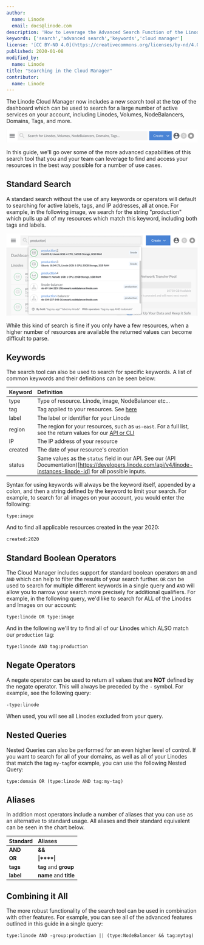 ```yaml
---
author:
  name: Linode
  email: docs@linode.com
description: 'How to Leverage the Advanced Search Function of the Linode Cloud Manager.'
keywords: ['search','advanced search','keywords','cloud manager']
license: '[CC BY-ND 4.0](https://creativecommons.org/licenses/by-nd/4.0)'
published: 2020-01-08
modified_by:
  name: Linode
title: "Searching in the Cloud Manager"
contributor:
  name: Linode
---
```


The Linode Cloud Manager now includes a new search tool at the top of the dashboard which can be used to search for a large number of active services on your account, including Linodes, Volumes, NodeBalancers, Domains, Tags, and more.

![searchtool](searchbar.png)

In this guide, we'll go over some of the more advanced capabilities of this search tool that you and your team can leverage to find and access your resources in the best way possible for a number of  use cases.

## Standard Search

A standard search without the use of any keywords or operators will default to searching for active labels, tags, and IP addresses, all at once. For example, in the following image, we search for the string "production" which pulls up all of my resources which match this keyword, including both tags and labels.

![wildcard-search](wildcardsearch.png)

While this kind of search is fine if you only have a few resources, when a higher number of resources are available the returned values can become difficult to parse.

## Keywords

The search tool can also be used to search for specific keywords. A list of common keywords and their definitions can be seen below:

| Keyword   | Definition   |
|:--------------|:------------|
| type | Type of resource. Linode, image, NodeBalancer etc...  |
| tag  | Tag applied to your resources. See [here](/docs/quick-answers/linode-platform/tags-and-groups/) |
| label | The label or identifier for your Linode  |
| region | The region for your resources, such as `us-east`. For a full list, see the return values for our [API or CLI](https://developers.linode.com/api/v4/regions)  |
| IP | The IP address of your resource  |
| created | The date of your resource's creation |
| status | Same values as the `status` field in our API. See our (API Documentation)[https://developers.linode.com/api/v4/linode-instances-linode-id] for all possible inputs. |

Syntax for using keywords will always be the keyword itself, appended by a colon, and then a string defined by the keyword to limit your search. For example, to search for all images on your account, you would enter the following:

    type:image

And to find all applicable resources created in the year 2020:

    created:2020

## Standard Boolean Operators

The Cloud Manager includes support for standard boolean operators `OR` and `AND` which can help to filter the results of your search further. `OR` can be used to search for multiple different keywords in a single query  and `AND` will allow you to narrow your search more precisely for additional qualifiers. For example, in the following query, we'd like to search for ALL of the Linodes and Images on our account:

    type:linode OR type:image

And in the following we'll try to find all of our Linodes which ALSO match our `production` tag:

    type:linode AND tag:production

## Negate Operators

A negate operator can be used to return all values that are **NOT** defined by the negate operator. This will always be preceded by the `-` symbol. For example, see the following query:

    -type:linode

When used, you will see all Linodes excluded from your query.

## Nested Queries

Nested Queries can also be performed for an even higher level of control. If you want to search for all of your domains, as well as all of your Linodes that match the tag `my-tag`for example, you can use the following Nested Query:

    type:domain OR (type:linode AND tag:my-tag)

## Aliases

In addition most operators include a number of aliases that you can use as an alternative to standard usage. All aliases and their standard equivalent can be seen in the chart below.

| Standard | Aliases |
|:--------------|:------------|
| **AND** | **&&** |
|   **OR**  |  **&#124;****&#124;** |
|  **tags**   | **tag** and **group** |
|   **label** | **name** and **title** |

## Combining it All

The more robust functionality of the search tool can be used in combination with other features. For example, you can see all of the advanced features outlined in this guide in a single query:

    type:linode AND -group:production || (type:NodeBalancer && tag:mytag)


